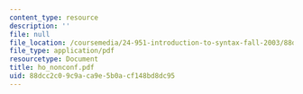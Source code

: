 ```yaml
---
content_type: resource
description: ''
file: null
file_location: /coursemedia/24-951-introduction-to-syntax-fall-2003/88dcc2c09c9aca9e5b0acf148bd8dc95_ho_nonconf.pdf
file_type: application/pdf
resourcetype: Document
title: ho_nonconf.pdf
uid: 88dcc2c0-9c9a-ca9e-5b0a-cf148bd8dc95
---
```

